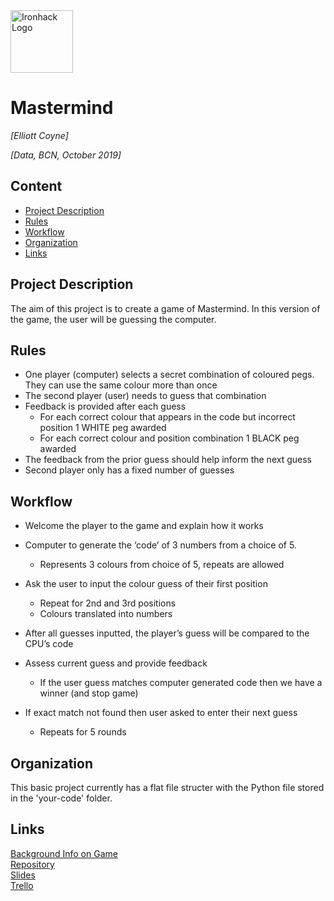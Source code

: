 <img src="https://bit.ly/2VnXWr2" alt="Ironhack Logo" width="100"/>

# Mastermind
*[Elliott Coyne]*

*[Data, BCN, October 2019]*

## Content
- [Project Description](#project-description)
- [Rules](#rules)
- [Workflow](#workflow)
- [Organization](#organization)
- [Links](#links)

## Project Description
The aim of this project is to create a game of Mastermind. In this version of the game, the user will be guessing the computer.

## Rules
- One player (computer) selects a secret combination of coloured pegs. They can use the same colour more than once
- The second player (user) needs to guess that combination
- Feedback is provided after each guess
    - For each correct colour that appears in the code but incorrect position 1 WHITE peg awarded
    - For each correct colour and position combination 1 BLACK peg awarded
- The feedback from the prior guess should help inform the next guess
- Second player only has a fixed number of guesses


## Workflow
- Welcome the player to the game and explain how it works

- Computer to generate the ‘code’ of 3 numbers from a choice of 5.
    - Represents 3 colours from choice of 5, repeats are allowed

- Ask the user to input the colour guess of their first position
    - Repeat for 2nd and 3rd positions
    - Colours translated into numbers

- After all guesses inputted, the player’s guess will be compared to the CPU’s code

- Assess current guess and provide feedback
    - If the user guess matches computer generated code then we have a winner (and stop game)

- If exact match not found then user asked to enter their next guess
    - Repeats for 5 rounds


## Organization
This basic project currently has a flat file structer with the Python file stored in the 'your-code' folder.

## Links
[Background Info on Game](https://www.wikihow.com/Play-Mastermind)  
[Repository](https://github.com/tristar82/Project-Week-1-Build-Your-Own-Game)  
[Slides](https://www.dropbox.com/s/5n55ofqgwygjqoc/EC%20Matermind%20Preso.pdf?dl=0)  
[Trello](https://trello.com/b/cMcIsQ6v/mastermind-project1)  

